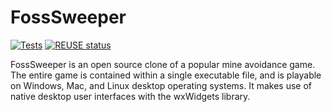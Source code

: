 <!--
SPDX-FileCopyrightText: 2022 Daniel Valcour <fosssweeper@gmail.com>

SPDX-License-Identifier: GPL-3.0-or-later
-->

# FossSweeper

[![Tests](https://github.com/Journeyman-dev/FossSweeper/actions/workflows/Tests.yaml/badge.svg)](https://github.com/Journeyman-dev/FossSweeper/actions/workflows/Tests.yaml) [![REUSE status](https://api.reuse.software/badge/git.fsfe.org/reuse/api)](https://api.reuse.software/info/git.fsfe.org/reuse/api)

FossSweeper is an open source clone of a popular mine avoidance game. The entire game is contained within a single executable file, and is playable on Windows, Mac, and Linux desktop operating systems. It makes use of native desktop user interfaces with the wxWidgets library.
